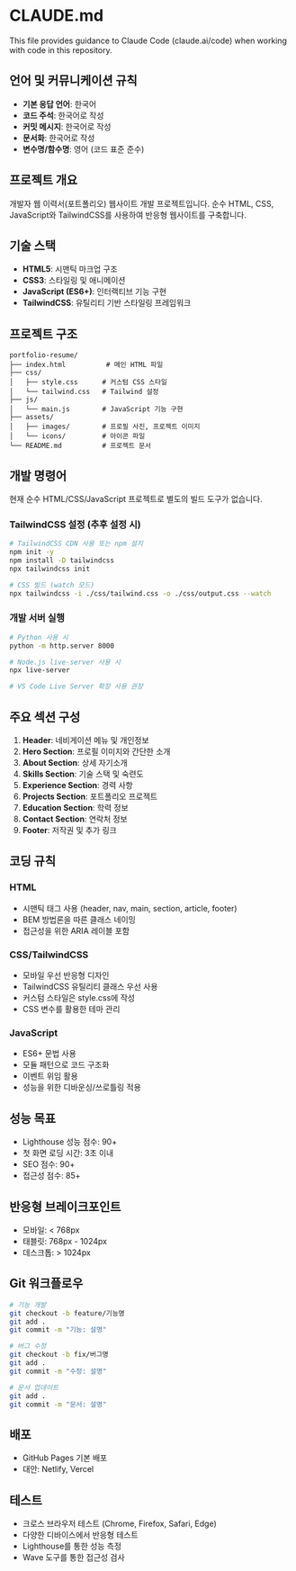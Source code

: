 # CLAUDE.md

This file provides guidance to Claude Code (claude.ai/code) when working with code in this repository.

## 언어 및 커뮤니케이션 규칙
- **기본 응답 언어**: 한국어
- **코드 주석**: 한국어로 작성
- **커밋 메시지**: 한국어로 작성
- **문서화**: 한국어로 작성
- **변수명/함수명**: 영어 (코드 표준 준수)

## 프로젝트 개요
개발자 웹 이력서(포트폴리오) 웹사이트 개발 프로젝트입니다. 순수 HTML, CSS, JavaScript와 TailwindCSS를 사용하여 반응형 웹사이트를 구축합니다.

## 기술 스택
- **HTML5**: 시맨틱 마크업 구조
- **CSS3**: 스타일링 및 애니메이션
- **JavaScript (ES6+)**: 인터랙티브 기능 구현
- **TailwindCSS**: 유틸리티 기반 스타일링 프레임워크

## 프로젝트 구조
```
portfolio-resume/
├── index.html          # 메인 HTML 파일
├── css/
│   ├── style.css      # 커스텀 CSS 스타일
│   └── tailwind.css   # Tailwind 설정
├── js/
│   └── main.js        # JavaScript 기능 구현
├── assets/
│   ├── images/        # 프로필 사진, 프로젝트 이미지
│   └── icons/         # 아이콘 파일
└── README.md          # 프로젝트 문서
```

## 개발 명령어
현재 순수 HTML/CSS/JavaScript 프로젝트로 별도의 빌드 도구가 없습니다.

### TailwindCSS 설정 (추후 설정 시)
```bash
# TailwindCSS CDN 사용 또는 npm 설치
npm init -y
npm install -D tailwindcss
npx tailwindcss init

# CSS 빌드 (watch 모드)
npx tailwindcss -i ./css/tailwind.css -o ./css/output.css --watch
```

### 개발 서버 실행
```bash
# Python 사용 시
python -m http.server 8000

# Node.js live-server 사용 시
npx live-server

# VS Code Live Server 확장 사용 권장
```

## 주요 섹션 구성
1. **Header**: 네비게이션 메뉴 및 개인정보
2. **Hero Section**: 프로필 이미지와 간단한 소개
3. **About Section**: 상세 자기소개
4. **Skills Section**: 기술 스택 및 숙련도
5. **Experience Section**: 경력 사항
6. **Projects Section**: 포트폴리오 프로젝트
7. **Education Section**: 학력 정보
8. **Contact Section**: 연락처 정보
9. **Footer**: 저작권 및 추가 링크

## 코딩 규칙

### HTML
- 시맨틱 태그 사용 (header, nav, main, section, article, footer)
- BEM 방법론을 따른 클래스 네이밍
- 접근성을 위한 ARIA 레이블 포함

### CSS/TailwindCSS
- 모바일 우선 반응형 디자인
- TailwindCSS 유틸리티 클래스 우선 사용
- 커스텀 스타일은 style.css에 작성
- CSS 변수를 활용한 테마 관리

### JavaScript
- ES6+ 문법 사용
- 모듈 패턴으로 코드 구조화
- 이벤트 위임 활용
- 성능을 위한 디바운싱/쓰로틀링 적용

## 성능 목표
- Lighthouse 성능 점수: 90+
- 첫 화면 로딩 시간: 3초 이내
- SEO 점수: 90+
- 접근성 점수: 85+

## 반응형 브레이크포인트
- 모바일: < 768px
- 태블릿: 768px - 1024px  
- 데스크톱: > 1024px

## Git 워크플로우
```bash
# 기능 개발
git checkout -b feature/기능명
git add .
git commit -m "기능: 설명"

# 버그 수정
git checkout -b fix/버그명
git add .
git commit -m "수정: 설명"

# 문서 업데이트
git add .
git commit -m "문서: 설명"
```

## 배포
- GitHub Pages 기본 배포
- 대안: Netlify, Vercel

## 테스트
- 크로스 브라우저 테스트 (Chrome, Firefox, Safari, Edge)
- 다양한 디바이스에서 반응형 테스트
- Lighthouse를 통한 성능 측정
- Wave 도구를 통한 접근성 검사